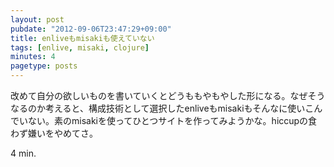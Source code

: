 ```yaml
---
layout: post
pubdate: "2012-09-06T23:47:29+09:00"
title: enliveもmisakiも使えていない
tags: [enlive, misaki, clojure]
minutes: 4
pagetype: posts
---
```

改めて自分の欲しいものを書いていくとどうももやもやした形になる。なぜそうなるのか考えると、構成技術として選択したenliveもmisakiもそんなに使いこんでいない。素のmisakiを使ってひとつサイトを作ってみようかな。hiccupの食わず嫌いをやめてさ。

4 min.
